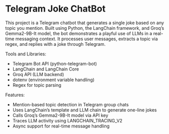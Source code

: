 # Telegram Joke ChatBot
This project is a Telegram chatbot that generates a single joke based on any topic you mention. Built using Python, the LangChain framework, and Groq’s Gemma2-9B-It model, the bot demonstrates a playful use of LLMs in a real-time messaging context. It processes user messages, extracts a topic via regex, and replies with a joke through Telegram.

Tools and Libraries:
- Telegram Bot API (python-telegram-bot)
- LangChain and LangChain Core
- Groq API (LLM backend)
- dotenv (environment variable handling)
- Regex for topic parsing

Features:
- Mention-based topic detection in Telegram group chats
- Uses LangChain’s template and LLM chain to generate one-line jokes
- Calls Groq’s Gemma2-9B-It model via API key
- Traces LLM activity using LANGCHAIN_TRACING_V2
- Async support for real-time message handling
